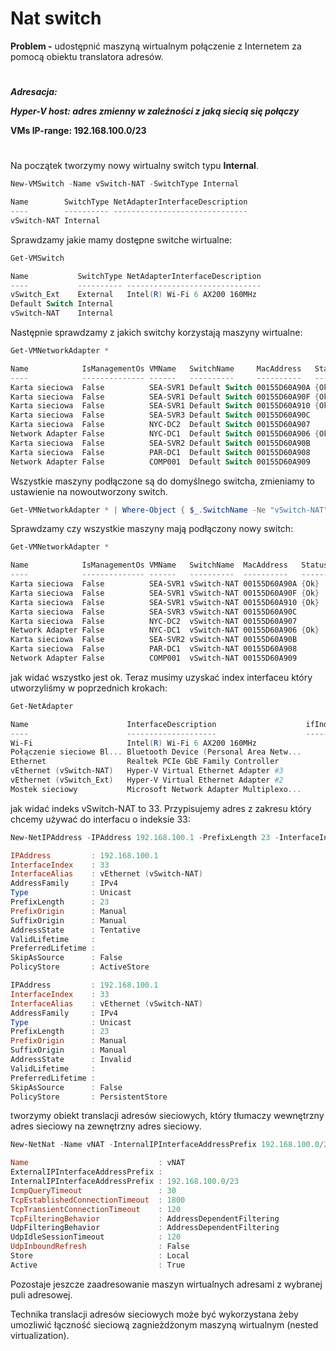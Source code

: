 # Nat switch
**Problem -** udostępnić maszyną wirtualnym połączenie z Internetem za pomocą obiektu translatora adresów.
#

***Adresacja:***

***Hyper-V host: adres zmienny w zależności z jaką siecią się połączy***

**VMs IP-range: 192.168.100.0/23**
#

Na początek tworzymy nowy wirtualny switch typu **Internal**.

```powershell
New-VMSwitch -Name vSwitch-NAT -SwitchType Internal

Name        SwitchType NetAdapterInterfaceDescription
----        ---------- ------------------------------
vSwitch-NAT Internal
```
Sprawdzamy jakie mamy dostępne switche wirtualne:
```powershell
Get-VMSwitch

Name           SwitchType NetAdapterInterfaceDescription
----           ---------- ------------------------------
vSwitch_Ext    External   Intel(R) Wi-Fi 6 AX200 160MHz
Default Switch Internal
vSwitch-NAT    Internal
```
Następnie sprawdzamy z jakich switchy korzystają maszyny wirtualne:

```powershell
Get-VMNetworkAdapter * 

Name            IsManagementOs VMName   SwitchName     MacAddress   Status IPAddresses
----            -------------- ------   ----------     ----------   ------ -----------
Karta sieciowa  False          SEA-SVR1 Default Switch 00155D60A90A {Ok}   {}
Karta sieciowa  False          SEA-SVR1 Default Switch 00155D60A90F {Ok}   {}
Karta sieciowa  False          SEA-SVR1 Default Switch 00155D60A910 {Ok}   {192.168.100.21, fe80::206a:8e9:140a:24fb}
Karta sieciowa  False          SEA-SVR3 Default Switch 00155D60A90C        {}
Karta sieciowa  False          NYC-DC2  Default Switch 00155D60A907        {}
Network Adapter False          NYC-DC1  Default Switch 00155D60A906 {Ok}   {192.168.100.11, fe80::ecde:6512:f8f7:9adf}
Karta sieciowa  False          SEA-SVR2 Default Switch 00155D60A90B        {}
Karta sieciowa  False          PAR-DC1  Default Switch 00155D60A908        {}
Network Adapter False          COMP001  Default Switch 00155D60A909        {}
```
Wszystkie maszyny podłączone są do domyślnego switcha, zmieniamy to ustawienie na nowoutworzony switch.

```powershell
Get-VMNetworkAdapter * | Where-Object { $_.SwitchName -Ne "vSwitch-NAT" } | Connect-VMNetworkAdapter -SwitchName "vSwitch-NAT"
```

Sprawdzamy czy wszystkie maszyny mają podłączony nowy switch:
```powershell
Get-VMNetworkAdapter *

Name            IsManagementOs VMName   SwitchName  MacAddress   Status IPAddresses
----            -------------- ------   ----------  ----------   ------ -----------
Karta sieciowa  False          SEA-SVR1 vSwitch-NAT 00155D60A90A {Ok}   {}
Karta sieciowa  False          SEA-SVR1 vSwitch-NAT 00155D60A90F {Ok}   {}
Karta sieciowa  False          SEA-SVR1 vSwitch-NAT 00155D60A910 {Ok}   {192.168.100.21, fe80::206a:8e9:140a:24fb}
Karta sieciowa  False          SEA-SVR3 vSwitch-NAT 00155D60A90C        {}
Karta sieciowa  False          NYC-DC2  vSwitch-NAT 00155D60A907        {}
Network Adapter False          NYC-DC1  vSwitch-NAT 00155D60A906 {Ok}   {192.168.100.11, fe80::ecde:6512:f8f7:9adf}
Karta sieciowa  False          SEA-SVR2 vSwitch-NAT 00155D60A90B        {}
Karta sieciowa  False          PAR-DC1  vSwitch-NAT 00155D60A908        {}
Network Adapter False          COMP001  vSwitch-NAT 00155D60A909        {}
```
jak widać wszystko jest ok.
Teraz musimy uzyskać index interfaceu który utworzyliśmy w poprzednich krokach:
```powershell
Get-NetAdapter

Name                      InterfaceDescription                    ifIndex Status       MacAddress             LinkSpeed
----                      --------------------                    ------- ------       ----------             ---------
Wi-Fi                     Intel(R) Wi-Fi 6 AX200 160MHz                24 Up           84-1B-77-86-05-9C     144.4 Mbps
Połączenie sieciowe Bl... Bluetooth Device (Personal Area Netw...      18 Disconnected 84-1B-77-86-05-A0         3 Mbps
Ethernet                  Realtek PCIe GbE Family Controller           15 Disconnected 6C-02-E0-96-8A-12          0 bps
vEthernet (vSwitch-NAT)   Hyper-V Virtual Ethernet Adapter #3          33 Up           00-15-5D-60-A9-12        10 Gbps
vEthernet (vSwitch_Ext)   Hyper-V Virtual Ethernet Adapter #2          10 Up           84-1B-77-86-05-9C     144.4 Mbps
Mostek sieciowy           Microsoft Network Adapter Multiplexo...       8 Up           84-1B-77-86-05-9C     144.4 Mbps
```
jak widać indeks vSwitch-NAT to 33.
Przypisujemy adres z zakresu który chcemy używać do interfacu o indeksie 33: 
```powershell
New-NetIPAddress -IPAddress 192.168.100.1 -PrefixLength 23 -InterfaceIndex 33

IPAddress         : 192.168.100.1
InterfaceIndex    : 33
InterfaceAlias    : vEthernet (vSwitch-NAT)
AddressFamily     : IPv4
Type              : Unicast
PrefixLength      : 23
PrefixOrigin      : Manual
SuffixOrigin      : Manual
AddressState      : Tentative
ValidLifetime     :
PreferredLifetime :
SkipAsSource      : False
PolicyStore       : ActiveStore

IPAddress         : 192.168.100.1
InterfaceIndex    : 33
InterfaceAlias    : vEthernet (vSwitch-NAT)
AddressFamily     : IPv4
Type              : Unicast
PrefixLength      : 23
PrefixOrigin      : Manual
SuffixOrigin      : Manual
AddressState      : Invalid
ValidLifetime     :
PreferredLifetime :
SkipAsSource      : False
PolicyStore       : PersistentStore
```
tworzymy obiekt translacji adresów sieciowych, który tłumaczy wewnętrzny adres sieciowy na zewnętrzny adres sieciowy.
```powershell
New-NetNat -Name vNAT -InternalIPInterfaceAddressPrefix 192.168.100.0/23

Name                             : vNAT
ExternalIPInterfaceAddressPrefix :
InternalIPInterfaceAddressPrefix : 192.168.100.0/23
IcmpQueryTimeout                 : 30
TcpEstablishedConnectionTimeout  : 1800
TcpTransientConnectionTimeout    : 120
TcpFilteringBehavior             : AddressDependentFiltering
UdpFilteringBehavior             : AddressDependentFiltering
UdpIdleSessionTimeout            : 120
UdpInboundRefresh                : False
Store                            : Local
Active                           : True
```
Pozostaje jeszcze zaadresowanie maszyn wirtualnych adresami z wybranej puli adresowej.

Technika translacji adresów sieciowych może być wykorzystana żeby umozliwić łączność sieciową zagnieżdżonym maszyną wirtualnym (nested virtualization).